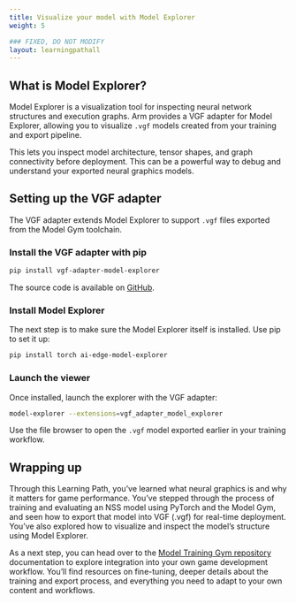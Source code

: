 ```yaml
---
title: Visualize your model with Model Explorer
weight: 5

### FIXED, DO NOT MODIFY
layout: learningpathall
---
```


## What is Model Explorer?

Model Explorer is a visualization tool for inspecting neural network structures and execution graphs. Arm provides a VGF adapter for Model Explorer, allowing you to visualize `.vgf` models created from your training and export pipeline.

This lets you inspect model architecture, tensor shapes, and graph connectivity before deployment. This can be a powerful way to debug and understand your exported neural graphics models.

## Setting up the VGF adapter

The VGF adapter extends Model Explorer to support `.vgf` files exported from the Model Gym toolchain.

### Install the VGF adapter with pip

```bash
pip install vgf-adapter-model-explorer
```

The source code is available on [GitHub](https://github.com/arm/vgf-adapter-model-explorer).

### Install Model Explorer

The next step is to make sure the Model Explorer itself is installed. Use pip to set it up:

```bash
pip install torch ai-edge-model-explorer
```

### Launch the viewer

Once installed, launch the explorer with the VGF adapter:

```bash
model-explorer --extensions=vgf_adapter_model_explorer
```

Use the file browser to open the `.vgf` model exported earlier in your training workflow.

## Wrapping up

Through this Learning Path, you’ve learned what neural graphics is and why it matters for game performance. You’ve stepped through the process of training and evaluating an NSS model using PyTorch and the Model Gym, and seen how to export that model into VGF (.vgf) for real-time deployment. You’ve also explored how to visualize and inspect the model’s structure using Model Explorer.

As a next step, you can head over to the [Model Training Gym repository](https://github.com/arm/neural-graphics-model-gym/tree/main) documentation to explore integration into your own game development workflow. You’ll find resources on fine-tuning, deeper details about the training and export process, and everything you need to adapt to your own content and workflows.